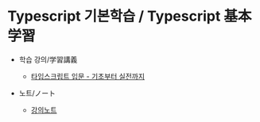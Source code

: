 # Typescript 기본학습 / Typescript 基本学習

- 학습 강의/学習講義

  - [타입스크립트 입문 - 기초부터 실전까지](https://www.inflearn.com/course/%ED%83%80%EC%9E%85%EC%8A%A4%ED%81%AC%EB%A6%BD%ED%8A%B8-%EC%9E%85%EB%AC%B8?inst=f1ae9299&utm_source=blog&utm_medium=githubio&utm_campaign=captianpangyo&utm_term=banner)

- 노트/ノート
  - [강의노트](https://future-laser-726.notion.site/Typescript-dea9196ff04f48f196b5d84ac1df8247)
